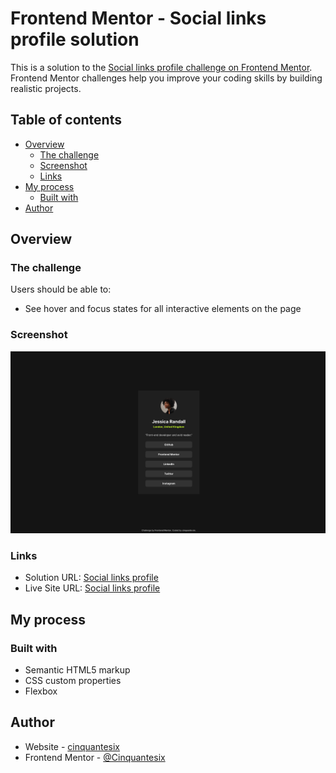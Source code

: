 # Frontend Mentor - Social links profile solution

This is a solution to the [Social links profile challenge on Frontend Mentor](https://www.frontendmentor.io/challenges/social-links-profile-UG32l9m6dQ). Frontend Mentor challenges help you improve your coding skills by building realistic projects. 

## Table of contents

- [Overview](#overview)
  - [The challenge](#the-challenge)
  - [Screenshot](#screenshot)
  - [Links](#links)
- [My process](#my-process)
  - [Built with](#built-with)
- [Author](#author)

## Overview

### The challenge

Users should be able to:

- See hover and focus states for all interactive elements on the page

### Screenshot

![](./FM-2407-social-links-profile-main.jpeg)

### Links

- Solution URL: [Social links profile](https://github.com/Cinquantesix/FM-2407-social-links-profile-main)
- Live Site URL: [Social links profile](https://fm-2407-social-links-profile-main.netlify.app/)

## My process

### Built with

- Semantic HTML5 markup
- CSS custom properties
- Flexbox

## Author

- Website - [cinquantesix](https://cinquantesix.ch)
- Frontend Mentor - [@Cinquantesix](https://www.frontendmentor.io/profile/Cinquantesix)

